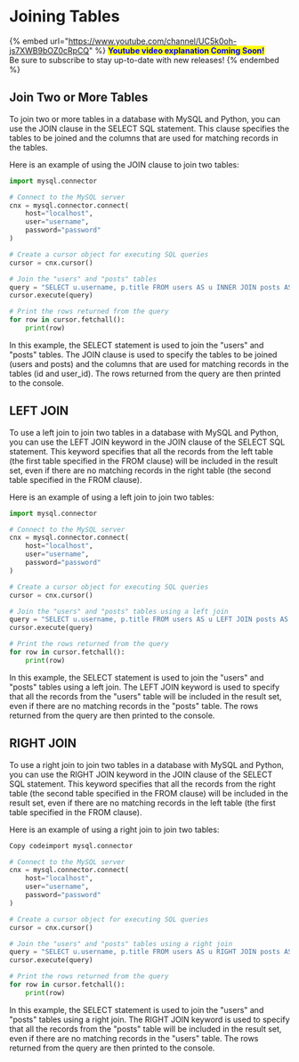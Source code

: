 # Joining Tables

{% embed url="https://www.youtube.com/channel/UC5k0oh-js7XWB9bOZ0cRpCQ" %}
<mark style="color:blue;">**Youtube video explanation Coming Soon!**</mark> \
Be sure to subscribe to stay up-to-date with new releases!
{% endembed %}

## Join Two or More Tables

To join two or more tables in a database with MySQL and Python, you can use the JOIN clause in the SELECT SQL statement. This clause specifies the tables to be joined and the columns that are used for matching records in the tables.

Here is an example of using the JOIN clause to join two tables:

```python
import mysql.connector

# Connect to the MySQL server
cnx = mysql.connector.connect(
    host="localhost",
    user="username",
    password="password"
)

# Create a cursor object for executing SQL queries
cursor = cnx.cursor()

# Join the "users" and "posts" tables
query = "SELECT u.username, p.title FROM users AS u INNER JOIN posts AS p ON u.id = p.user_id"
cursor.execute(query)

# Print the rows returned from the query
for row in cursor.fetchall():
    print(row)
```

In this example, the SELECT statement is used to join the "users" and "posts" tables. The JOIN clause is used to specify the tables to be joined (users and posts) and the columns that are used for matching records in the tables (id and user\_id). The rows returned from the query are then printed to the console.

## LEFT JOIN

To use a left join to join two tables in a database with MySQL and Python, you can use the LEFT JOIN keyword in the JOIN clause of the SELECT SQL statement. This keyword specifies that all the records from the left table (the first table specified in the FROM clause) will be included in the result set, even if there are no matching records in the right table (the second table specified in the FROM clause).

Here is an example of using a left join to join two tables:

```python
import mysql.connector

# Connect to the MySQL server
cnx = mysql.connector.connect(
    host="localhost",
    user="username",
    password="password"
)

# Create a cursor object for executing SQL queries
cursor = cnx.cursor()

# Join the "users" and "posts" tables using a left join
query = "SELECT u.username, p.title FROM users AS u LEFT JOIN posts AS p ON u.id = p.user_id"
cursor.execute(query)

# Print the rows returned from the query
for row in cursor.fetchall():
    print(row)
```

In this example, the SELECT statement is used to join the "users" and "posts" tables using a left join. The LEFT JOIN keyword is used to specify that all the records from the "users" table will be included in the result set, even if there are no matching records in the "posts" table. The rows returned from the query are then printed to the console.

## RIGHT JOIN

To use a right join to join two tables in a database with MySQL and Python, you can use the RIGHT JOIN keyword in the JOIN clause of the SELECT SQL statement. This keyword specifies that all the records from the right table (the second table specified in the FROM clause) will be included in the result set, even if there are no matching records in the left table (the first table specified in the FROM clause).

Here is an example of using a right join to join two tables:

```python
Copy codeimport mysql.connector

# Connect to the MySQL server
cnx = mysql.connector.connect(
    host="localhost",
    user="username",
    password="password"
)

# Create a cursor object for executing SQL queries
cursor = cnx.cursor()

# Join the "users" and "posts" tables using a right join
query = "SELECT u.username, p.title FROM users AS u RIGHT JOIN posts AS p ON u.id = p.user_id"
cursor.execute(query)

# Print the rows returned from the query
for row in cursor.fetchall():
    print(row)
```

In this example, the SELECT statement is used to join the "users" and "posts" tables using a right join. The RIGHT JOIN keyword is used to specify that all the records from the "posts" table will be included in the result set, even if there are no matching records in the "users" table. The rows returned from the query are then printed to the console.

